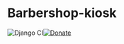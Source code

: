 # Barbershop-kiosk
![Django CI](https://github.com/jimenezraul/Barbershop-kiosk/workflows/Django%20CI/badge.svg)[![Donate](https://img.shields.io/badge/Donate-PayPal-orange.svg)](https://www.paypal.com/cgi-bin/webscr?cmd=_s-xclick&hosted_button_id=NQ2SVQY2JE4K6&source=url)

